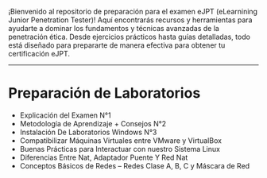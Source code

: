 
¡Bienvenido al repositorio de preparación para el examen eJPT (eLearnining Junior Penetration Tester)! Aquí encontrarás recursos y herramientas para ayudarte a dominar los fundamentos y técnicas avanzadas de la penetración ética. Desde ejercicios prácticos hasta guías detalladas, todo está diseñado para prepararte de manera efectiva para obtener tu certificación eJPT.

---
# Preparación de Laboratorios
- Explicación del Examen N°1
- Metodología de Aprendizaje + Consejos N°2
- Instalación De Laboratorios Windows N°3
- Compatibilizar Máquinas Virtuales entre VMware y VirtualBox
- Buenas Prácticas para Interactuar con nuestro Sistema Linux
- Diferencias Entre Nat, Adaptador Puente Y Red Nat
- Conceptos Básicos de Redes – Redes Clase A, B, C y Máscara de Red